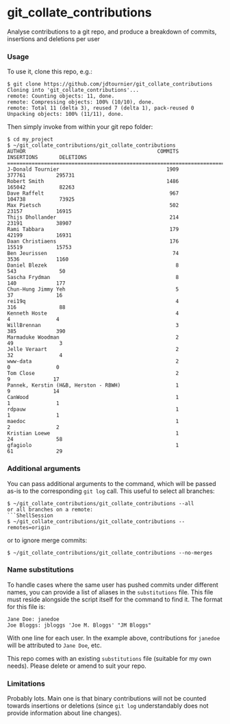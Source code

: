 # git_collate_contributions

Analyse contributions to a git repo, and produce a breakdown of commits, insertions and deletions per user


### Usage

To use it, clone this repo, e.g.:

```ShellSession
$ git clone https://github.com/jdtournier/git_collate_contributions
Cloning into 'git_collate_contributions'...
remote: Counting objects: 11, done.
remote: Compressing objects: 100% (10/10), done.
remote: Total 11 (delta 3), reused 7 (delta 1), pack-reused 0
Unpacking objects: 100% (11/11), done.
```

Then simply invoke from within your git repo folder:

```ShellSession
$ cd my_project
$ ~/git_collate_contributions/git_collate_contributions 
AUTHOR                                           COMMITS      INSERTIONS       DELETIONS
========================================================================================
J-Donald Tournier                                   1909          377761          295731
Robert Smith                                        1486          165042           82263
Dave Raffelt                                         967          104738           73925
Max Pietsch                                          502           23157           16915
Thijs Dhollander                                     214           23191           38907
Rami Tabbara                                         179           42199           16931
Daan Christiaens                                     176           15519           15753
Ben Jeurissen                                         74            3536            1160
Daniel Blezek                                          8             543              50
Sascha Frydman                                         8             140             177
Chun-Hung Jimmy Yeh                                    5              37              16
rei19q                                                 4             316              88
Kenneth Hoste                                          4               4               4
WillBrennan                                            3             385             390
Marmaduke Woodman                                      2              49               3
Jelle Veraart                                          2              32               4
www-data                                               2               0               0
Tom Close                                              2               9              17
Pannek, Kerstin (H&B, Herston - RBWH)                  1               9              14
CanWood                                                1               1               1
rdpauw                                                 1               1               1
maedoc                                                 1               2               2
Kristian Loewe                                         1              24              58
gfagiolo                                               1              61              29
```


### Additional arguments

You can pass additional arguments to the command, which will be passed as-is to
the corresponding `git log` call. This useful to select all branches:
```ShellSession
$ ~/git_collate_contributions/git_collate_contributions --all
or all branches on a remote:
```ShellSession
$ ~/git_collate_contributions/git_collate_contributions --remotes=origin
```
or to ignore merge commits:
```ShellSession
$ ~/git_collate_contributions/git_collate_contributions --no-merges
```


### Name substitutions

To handle cases where the same user has pushed commits under different names,
you can provide a list of aliases in the `substitutions` file. This file must
reside alongside the script itself for the command to find it. The format for
this file is:
```
Jane Doe: janedoe 
Joe Bloggs: jbloggs 'Joe M. Bloggs' "JM Bloggs"
```
With one line for each user. In the example above, contributions for `janedoe`
will be attributed to `Jane Doe`, etc. 

This repo comes with an existing `substitutions` file (suitable for my own
needs). Please delete or amend to suit your repo. 



### Limitations 

Probably lots. Main one is that binary contributions will not be counted
towards insertions or deletions (since `git log` understandably does not provide information
about line changes). 

